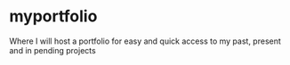 # myportfolio
Where I will host a portfolio for easy and quick access to my past, present and in pending projects
